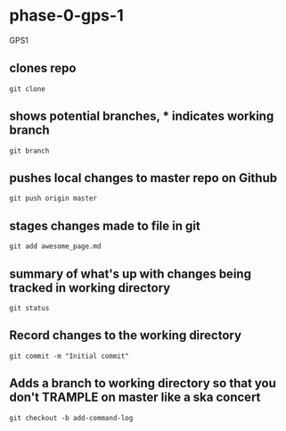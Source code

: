 # phase-0-gps-1
GPS1


## clones repo
 `git clone`

 ## shows potential branches, * indicates working branch 
 `git branch`

 ## pushes local changes to master repo on Github
 `git push origin master`

 ## stages changes made to file in git
 `git add awesome_page.md`

## summary of what's up with changes being tracked in working directory
`git status`

## Record changes to the working directory
`git commit -m "Initial commit"`

## Adds a branch to working directory so that you don't TRAMPLE on master like a ska concert
`git checkout -b add-command-log`

